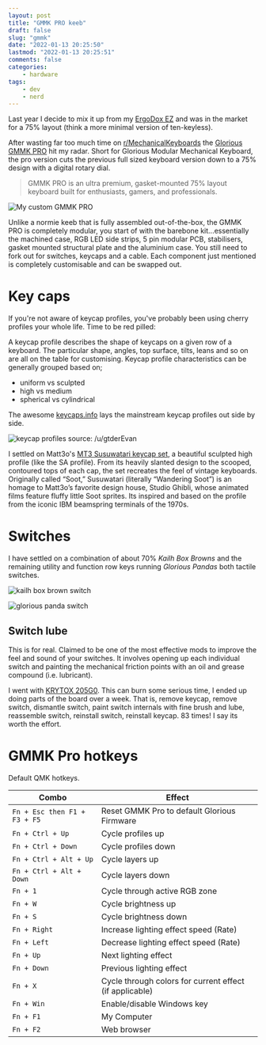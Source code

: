 ```yaml
---
layout: post
title: "GMMK PRO keeb"
draft: false
slug: "gmmk"
date: "2022-01-13 20:25:50"
lastmod: "2022-01-13 20:25:51"
comments: false
categories:
    - hardware
tags:
    - dev
    - nerd
---
```


Last year I decide to mix it up from my [ErgoDox EZ](https://ergodox-ez.com/) and was in the market for a 75% layout (think a more minimal version of ten-keyless).

After wasting far too much time on [r/MechanicalKeyboards](https://www.reddit.com/r/MechanicalKeyboards/) the [Glorious GMMK PRO](https://www.pcgamingrace.com/products/glorious-gmmk-pro-75-barebone-black) hit my radar. Short for Glorious Modular Mechanical Keyboard, the pro version cuts the previous full sized keyboard version down to a 75% design with a digital rotary dial.

> GMMK PRO is an ultra premium, gasket-mounted 75% layout keyboard built for enthusiasts, gamers, and professionals.

![My custom GMMK PRO](/images/keeb-gmmkpro.jpg "My custom GMMK PRO")

Unlike a normie keeb that is fully assembled out-of-the-box, the GMMK PRO is completely modular, you start of with the barebone kit...essentially the machined case, RGB LED side strips, 5 pin modular PCB, stabilisers, gasket mounted structural plate and the aluminium case. You still need to fork out for switches, keycaps and a cable. Each component just mentioned is completely customisable and can be swapped out.

# Key caps

If you're not aware of keycap profiles, you've probably been using cherry profiles your whole life. Time to be red pilled:

A keycap profile describes the shape of keycaps on a given row of a keyboard. The particular shape, angles, top surface, tilts, leans and so on are all on the table for customising. Keycap profile characteristics can be generally grouped based on;

-   uniform vs sculpted
-   high vs medium
-   spherical vs cylindrical

The awesome [keycaps.info](https://www.keycaps.info/) lays the mainstream keycap profiles out side by side.

![keycap profiles source: /u/gtderEvan](/images/keeb-keycap-profiles.png "keycap profiles source: /u/gtderEvan")

I settled on Matt3o's [MT3 Susuwatari keycap set](https://drop.com/buy/drop-matt3o-mt3-susuwatari-custom-keycap-set), a beautiful sculpted high profile (like the SA profile). From its heavily slanted design to the scooped, contoured tops of each cap, the set recreates the feel of vintage keyboards. Originally called “Soot,” Susuwatari (literally “Wandering Soot”) is an homage to Matt3o’s favorite design house, Studio Ghibli, whose animated films feature fluffy little Soot sprites. Its inspired and based on the profile from the iconic IBM beamspring terminals of the 1970s.

# Switches

I have settled on a combination of about 70% _Kailh Box Browns_ and the remaining utility and function row keys running _Glorious Pandas_ both tactile switches.

![kailh box brown switch](/images/keeb-boxbrown.jpg "kailh box brown switch (tactile | 3.6mm travel | 50g actuation | 60g bottom out)")

![glorious panda switch](/images/keeb-pandas.jpg "glorious panda switch (tactile | 4.0mm travel | 65g actuation | 67g bottom out)")

## Switch lube

This is for real. Claimed to be one of the most effective mods to improve the feel and sound of your switches. It involves opening up each individual switch and painting the mechanical friction points with an oil and grease compound (i.e. lubricant).

I went with [KRYTOX 205G0](https://www.pccasegear.com/products/55192/mountain-krytox-gpl-205-mechanical-switch-lubricant-15g). This can burn some serious time, I ended up doing parts of the board over a week. That is, remove keycap, remove switch, dismantle switch, paint switch internals with fine brush and lube, reassemble switch, reinstall switch, reinstall keycap. 83 times! I say its worth the effort.

# GMMK Pro hotkeys

Default QMK hotkeys.

| Combo                        | Effect                                                  |
| ---------------------------- | ------------------------------------------------------- |
| `Fn + Esc then F1 + F3 + F5` | Reset GMMK Pro to default Glorious Firmware             |
| `Fn + Ctrl + Up`             | Cycle profiles up                                       |
| `Fn + Ctrl + Down`           | Cycle profiles down                                     |
| `Fn + Ctrl + Alt + Up`       | Cycle layers up                                         |
| `Fn + Ctrl + Alt + Down`     | Cycle layers down                                       |
| `Fn + 1`                     | Cycle through active RGB zone                           |
| `Fn + W`                     | Cycle brightness up                                     |
| `Fn + S`                     | Cycle brightness down                                   |
| `Fn + Right`                 | Increase lighting effect speed (Rate)                   |
| `Fn + Left`                  | Decrease lighting effect speed (Rate)                   |
| `Fn + Up`                    | Next lighting effect                                    |
| `Fn + Down`                  | Previous lighting effect                                |
| `Fn + X`                     | Cycle through colors for current effect (if applicable) |
| `Fn + Win`                   | Enable/disable Windows key                              |
| `Fn + F1`                    | My Computer                                             |
| `Fn + F2`                    | Web browser                                             |
